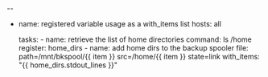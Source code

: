 --
- name: registered variable usage as a with_items list
  hosts: all

  tasks:
      - name: retrieve the list of home directories
        command: ls /home
        register: home_dirs
      - name: add home dirs to the backup spooler
        file: path=/mnt/bkspool/{{ item }} src=/home/{{ item }} state=link
        with_items: "{{ home_dirs.stdout_lines }}"
